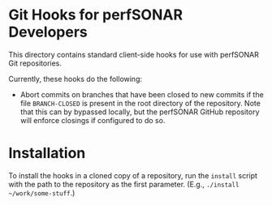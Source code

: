 # Git Hooks for perfSONAR Developers

This directory contains standard client-side hooks for use with
perfSONAR Git repositories.

Currently, these hooks do the following:

 * Abort commits on branches that have been closed to new commits if
   the file `BRANCH-CLOSED` is present in the root directory of the
   repository.  Note that this can by bypassed locally, but the
   perfSONAR GitHub repository will enforce closings if configured to
   do so.


# Installation

To install the hooks in a cloned copy of a repository, run the
`install` script with the path to the repository as the first
parameter.  (E.g., `./install ~/work/some-stuff`.)
